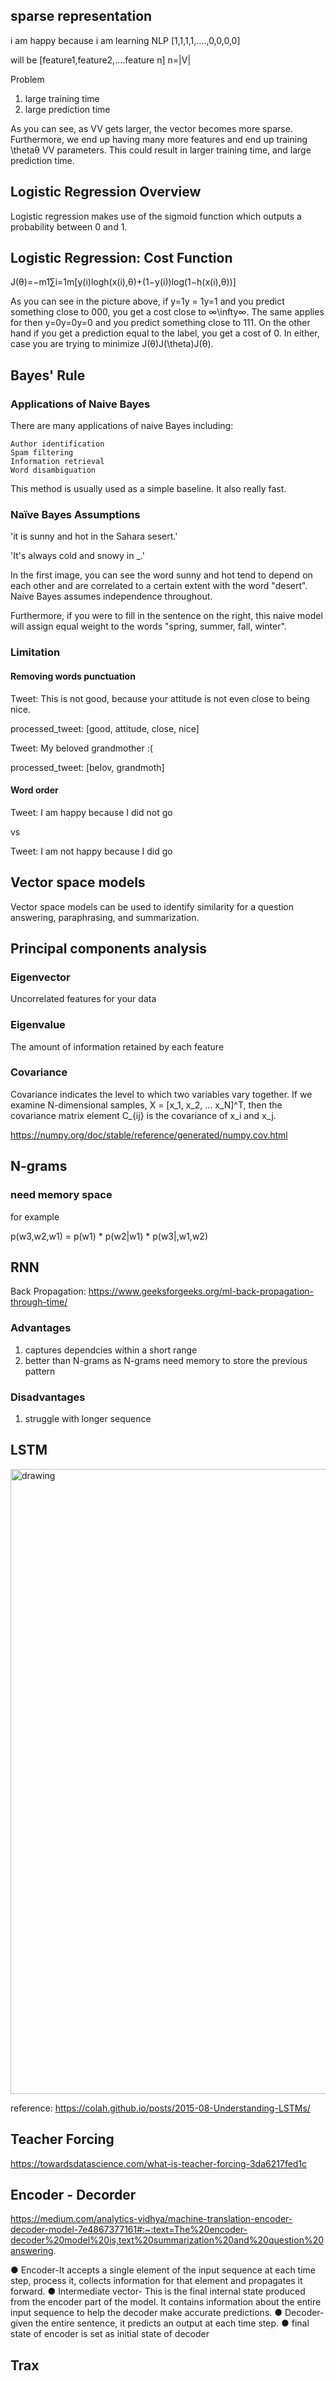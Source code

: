 ## sparse representation

i am happy because i am learning NLP
[1,1,1,1,....,0,0,0,0]

will be
[feature1,feature2,....feature n]
n=|V|

Problem
1. large training time
2. large prediction time

As you can see, as VV gets larger, the vector becomes more sparse. Furthermore, we end up having many more features and end up training \thetaθ VV parameters. This could result in larger training time, and large prediction time. 

## Logistic Regression Overview
Logistic regression makes use of the sigmoid function which outputs a probability between 0 and 1.

## Logistic Regression: Cost Function

J(θ)=−m1​∑i=1m​[y(i)logh(x(i),θ)+(1−y(i))log(1−h(x(i),θ))]

As you can see in the picture above, if y=1y = 1y=1 and you predict something close to 000, you get a cost close to ∞\infty∞. The same applies for then y=0y=0y=0 and you predict something close to 111. On the other hand if you get a prediction equal to the label, you get a cost of 0. In either, case you are trying to minimize J(θ)J(\theta)J(θ). 

## Bayes' Rule
### Applications of Naive Bayes

There are many applications of naive Bayes including: 

    Author identification
    Spam filtering 
    Information retrieval 
    Word disambiguation 

This method is usually used as a simple baseline. It also really fast.

### Naïve Bayes Assumptions

'it is sunny and hot in the Sahara sesert.'

'It's always cold and snowy in _.'

In the first image, you can see the word sunny and hot tend to depend on each other and are correlated to a certain extent with the word "desert". Naive Bayes assumes independence throughout. 

 Furthermore, if you were to fill in the sentence on the right, this naive model will assign equal weight to the words "spring, summer, fall, winter". 

### Limitation
#### Removing words punctuation
Tweet: This is not good, because your attitude is not even close to being nice.

processed_tweet: [good, attitude, close, nice]

Tweet: My beloved grandmother :(

processed_tweet: [belov, grandmoth]

#### Word order

Tweet: I am happy because I did not go 

vs

Tweet: I am not happy because I did go

## Vector space models 

Vector space models can be used to identify similarity for a question answering, paraphrasing, and summarization. 

## Principal components analysis 

### Eigenvector
Uncorrelated features for your data

### Eigenvalue
The amount of information retained by each feature

### Covariance 

Covariance indicates the level to which two variables vary together. If we examine N-dimensional samples, X = [x_1, x_2, ... x_N]^T, then the covariance matrix element C_{ij} is the covariance of x_i and x_j.

https://numpy.org/doc/stable/reference/generated/numpy.cov.html

## N-grams

### need memory space

for example

p(w3,w2,w1) = p(w1) * p(w2|w1) * p(w3|,w1,w2)

## RNN

Back Propagation:
https://www.geeksforgeeks.org/ml-back-propagation-through-time/

### Advantages
1. captures dependcies within a short range
2. better than N-grams as N-grams need memory to store the previous pattern

### Disadvantages
1. struggle with longer sequence

## LSTM

<img src="https://colah.github.io/posts/2015-08-Understanding-LSTMs/img/LSTM3-chain.png" alt="drawing" width="1000"/>

reference: https://colah.github.io/posts/2015-08-Understanding-LSTMs/

## Teacher Forcing
https://towardsdatascience.com/what-is-teacher-forcing-3da6217fed1c

## Encoder - Decorder
https://medium.com/analytics-vidhya/machine-translation-encoder-decoder-model-7e4867377161#:~:text=The%20encoder-decoder%20model%20is,text%20summarization%20and%20question%20answering.

● Encoder-It accepts a single element of the input sequence at each time step, process it, collects information for that element and propagates it forward.
● Intermediate vector- This is the final internal state produced from the encoder part of the model. It contains information about the entire input sequence to help the decoder make accurate predictions.
● Decoder- given the entire sentence, it predicts an output at each time step.
● final state of encoder is set as initial state of decoder

## Trax
